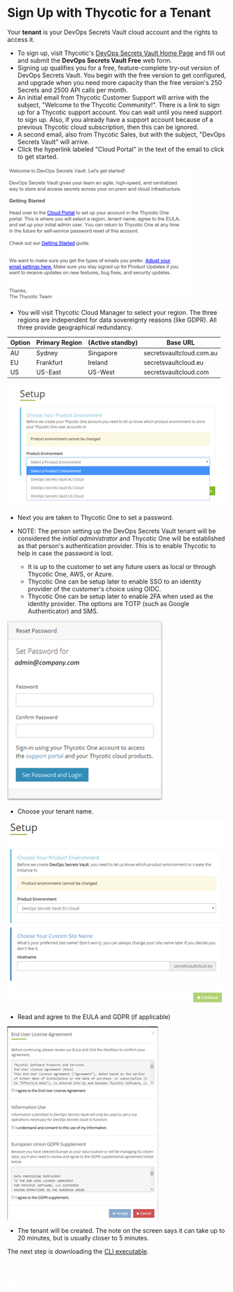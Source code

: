 ﻿[title]: # (Obtain DevOps Secrets Vault)
[tags]: # (DevOps Secrets Vault,DSV,)
[priority]: # (2100)

# Sign Up with Thycotic for a Tenant

Your **tenant** is your DevOps Secrets Vault cloud account and the rights to access it.

* To sign up, visit Thycotic's [DevOps Secrets Vault Home Page](https://thycotic.com/products/devops-secrets-vault-password-management/) and fill out and submit the **DevOps Secrets Vault Free** web form.
* Signing up qualifies you for a free, feature-complete try-out version of DevOps Secrets Vault. You begin with the free version to get configured, and upgrade when you need more capacity than the free version's 250 Secrets and 2500 API calls per month.
* An initial email from Thycotic Customer Support will arrive with the subject, "Welcome to the Thycotic Community!". There is a link to sign up for a Thycotic support account.  You can wait until you need support to sign up.  Also, if you already have a support account because of a previous Thycotic cloud subscription, then this can be ignored.
* A second email, also from Thycotic Sales, but with the subject, "DevOps Secrets Vault" will arrive.  
* Click the hyperlink labeled "Cloud Portal" in the text of the email to click to get started.

![DSV Get Started Email](./images/DSVCloudPortalemail.png)

* You will visit Thycotic Cloud Manager to select your region.  The three regions are independent for data sovereignty reasons (like GDPR).  All three provide geographical redundancy.

| Option   | Primary Region       | (Active standby)  | Base URL                |
| -------- | ---------------------| ------------------|---------------          |
|AU        | Sydney               | Singapore         | secretsvaultcloud.com.au    |
|EU        | Frankfurt            | Ireland           | secretsvaultcloud.eu    |
|US        | US-East              | US-West           | secretsvaultcloud.com   |

![Select Region](./images/DSVEnvironment.png)

* Next you are taken to Thycotic One to set a password.  

* NOTE: The person setting up the DevOps Secrets Vault tenant will be considered the *initial administrator* and Thycotic One will be established as that person's authentication provider.  This is to enable Thycotic to help in case the password is lost.  

    * It is up to the customer to set any future users as local or through Thycotic One, AWS, or Azure.
    * Thycotic One can be setup later to enable SSO to an identity provider of the customer's choice using OIDC.
    * Thycotic One can be setup later to enable 2FA when used as the identity provider. The options are TOTP (such as Google Authenticator) and SMS. 

![Select Region](./images/DSVSetPassword.png)

* Choose your tenant name.

![Select Region](./images/DSVtenant.png)

* Read and agree to the EULA and GDPR (if applicable)

![Select Region](./images/DSVLicense.png)

* The tenant will be created.  The note on the screen says it can take up to 20 minutes, but is usually closer to 5 minutes.

The next step is downloading the [CLI executable](../obtaincli/index.md).

![](./images/spacer.png)

![](./images/spacer.png)
